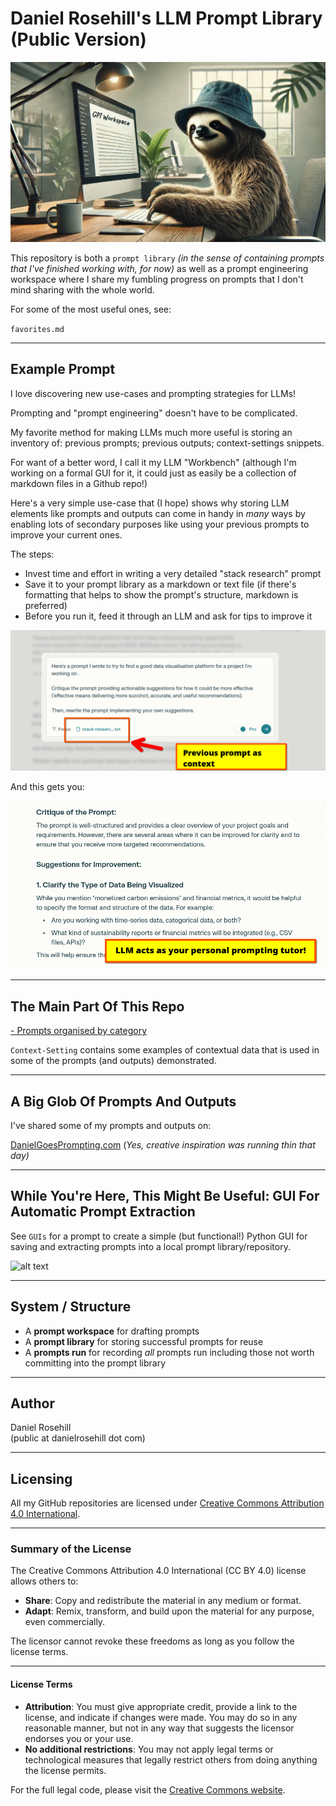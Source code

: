 # Daniel Rosehill's LLM Prompt Library (Public Version)

![Prompting sloth](/images/banner.webp)

This repository is both a `prompt library`  *(in the sense of containing prompts that I've finished working with, for now)* as well as a prompt engineering workspace where I share my fumbling progress on prompts that I don't mind sharing with the whole world. 

For some of the most useful ones, see:

`favorites.md`

---

## Example Prompt

I love discovering new use-cases and prompting strategies for LLMs!

Prompting and "prompt engineering" doesn't have to be complicated. 

My favorite method for making LLMs much more useful is storing an inventory of: previous prompts; previous outputs; context-settings snippets. 

For want of a better word, I call it my LLM "Workbench" (although I'm working on a formal GUI for it, it could just as easily be a collection of markdown files in a Github repo!)

Here's a very simple use-case that (I hope) shows why storing LLM elements like prompts and outputs can come in handy in *many* ways by enabling lots of secondary purposes like using your previous prompts to improve your current ones.

The steps:

- Invest time and effort in writing a very detailed "stack research" prompt  
- Save it to your prompt library as a markdown or text file (if there's formatting that helps to show the prompt's structure, markdown is preferred)  
- Before you run it, feed it through an LLM and ask for tips to improve it  

![alt text](images/sample-prompts/1.png)

And this gets you:

![alt text](images/sample-prompts/2.png)

---

## The Main Part Of This Repo

[- Prompts organised by category](https://github.com/danielrosehill/My-LLM-Prompt-Library-Public-Version-/tree/main/Prompt-Library/By_Category)

`Context-Setting` contains some examples of contextual data that is used in some of the prompts (and outputs) demonstrated.

---

## A Big Glob Of Prompts And Outputs

I've shared some of my prompts and outputs on:

[DanielGoesPrompting.com](https://danielgoesprompting.com)
(*Yes, creative inspiration was running thin that day)*

---

## While You're Here, This Might Be Useful: GUI For Automatic Prompt Extraction

See `GUIs` for a prompt to create a simple (but functional!) Python GUI for saving and extracting prompts into a local prompt library/repository.

![alt text](Screenshots/1.png)

---

## System / Structure

- A **prompt workspace** for drafting prompts
- A **prompt library** for storing successful prompts for reuse
- A **prompts run** for recording *all* prompts run including those not worth committing into the prompt library 
---

 ## Author
 
 Daniel Rosehill  
 (public at danielrosehill dot com)
 
 ---

 ## Licensing
 
 All my GitHub repositories are licensed under [Creative Commons Attribution 4.0 International](https://creativecommons.org/licenses/by/4.0/).
 
 ---

 ### Summary of the License
 The Creative Commons Attribution 4.0 International (CC BY 4.0) license allows others to:
 - **Share**: Copy and redistribute the material in any medium or format.
 - **Adapt**: Remix, transform, and build upon the material for any purpose, even commercially.
 
 The licensor cannot revoke these freedoms as long as you follow the license terms.
 
 ---
 
 #### License Terms
 - **Attribution**: You must give appropriate credit, provide a link to the license, and indicate if changes were made. You may do so in any reasonable manner, but not in any way that suggests the licensor endorses you or your use.
 - **No additional restrictions**: You may not apply legal terms or technological measures that legally restrict others from doing anything the license permits.
 
 For the full legal code, please visit the [Creative Commons website](https://creativecommons.org/licenses/by/4.0/legalcode).